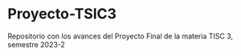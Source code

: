 # Proyecto-TSIC3
 Repositorio con los avances del Proyecto Final de la materia TISC 3, semestre 2023-2
